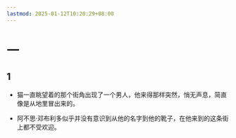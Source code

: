 ```yaml
---
lastmod: 2025-01-12T10:20:29+08:00
---
```

# 一

## 1

- 猫一直眺望着的那个街角出现了一个男人，他来得那样突然，悄无声息，简直像是从地里冒出来的。

- 阿不思·邓布利多似乎并没有意识到从他的名字到他的靴子，在他来到的这条街上都不受欢迎。

